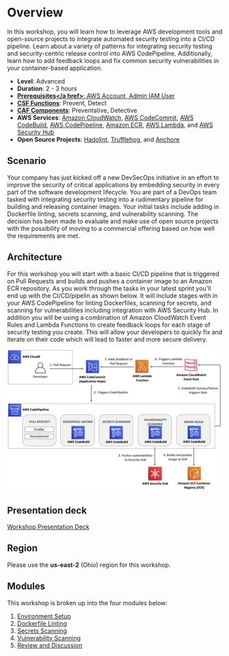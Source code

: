 # Overview

In this workshop, you will learn how to leverage AWS development tools and open-source projects to integrate automated security testing into a CI/CD pipeline. Learn about a variety of patterns for integrating security testing and security-centric release control into AWS CodePipeline. Additionally, learn how to add feedback loops and fix common security vulnerabilities in your container-based application.

* **Level**: Advanced
* **Duration**: 2 - 3 hours
* **<a href="https://awssecworkshops.com/getting-started/" target="_blank">Prerequisites</a href>**: AWS Account, Admin IAM User
* **<a href="https://www.nist.gov/cyberframework/online-learning/components-framework" target="_blank">CSF Functions</a>**: Prevent, Detect
* **<a href="https://d0.awsstatic.com/whitepapers/AWS_CAF_Security_Perspective.pdf" target="_blank">CAF Components</a>**: Preventative, Detective
* **AWS Services**: <a href="https://aws.amazon.com/cloudwatch/" target="_blank">Amazon CloudWatch</a>, <a href="https://aws.amazon.com/codecommit/" target="_blank">AWS CodeCommit</a>, <a href="https://aws.amazon.com/codebuild/" target="_blank">AWS CodeBuild</a>, <a href="https://aws.amazon.com/codepipeline/" target="_blank">AWS CodePipeline</a>, <a href="https://aws.amazon.com/ecr/" target="_blank">Amazon ECR</a>, <a href="https://aws.amazon.com/lambda/" target="_blank">AWS Lambda</a>, and <a href="https://aws.amazon.com/security-hub/ " target="_blank">AWS Security Hub</a>
* **Open Source Projects**: <a href="https://github.com/hadolint/hadolint" target="_blank">Hadolint</a>, <a href="https://github.com/dxa4481/truffleHog" target="_blank">Trufflehog</a>, and <a href="https://anchore.com/opensource/" target="_blank">Anchore</a>

## Scenario

Your company has just kicked off a new DevSecOps initiative in an effort to improve the security of critical applications by embedding security in every part of the software development lifecycle.  You are part of a DevOps team tasked with integrating security testing into a rudimentary pipeline for building and releasing container images.  Your initial tasks include adding in Dockerfile linting, secrets scanning, and vulnerability scanning.  The decision has been made to evaluate and make use of open source projects with the possibility of moving to a commercial offering based on how well the requirements are met. 

## Architecture

For this workshop you will start with a basic CI/CD pipeline that is triggered on Pull Requests and builds and pushes a container image to an Amazon ECR repository.  As you work through the tasks in your latest sprint you'll end up with the CI/CD/pipelin as shown below.  It will include stages with in your AWS CodePipeline for linting Dockerfiles, scanning for secrets, and scanning for vulnerabilities including integration with AWS Security Hub.  In addition you will be using a combination of Amazon CloudWatch Event Rules and Lambda Functions to create feedback loops for each stage of security testing you create.  This will allow your developers to quickly fix and iterate on their code which will lead to faster and more secure delivery.

![Architecture](./images/diagram-basic-arch.png "Workload Architecture")
## Presentation deck

[Workshop Presentation Deck](./container-devsecops-presentation.pdf)

## Region

Please use the **us-east-2** (Ohio) region for this workshop.

## Modules

This workshop is broken up into the four modules below: 

1. [Environment Setup](./01-env-setup.md)
2. [Dockerfile Linting](./02-linting.md) 
3. [Secrets Scanning](./03-secrets-scanning.md) 
4. [Vulnerability Scanning](./04-vuln-scanning.md)
5. [Review and Discussion](./05-review.md)